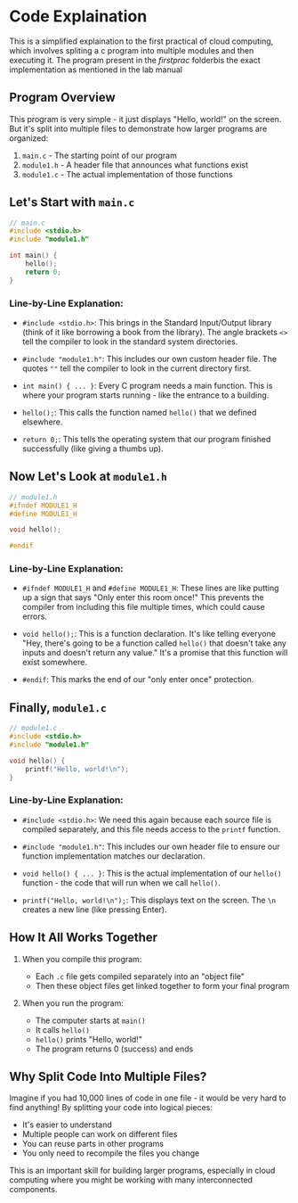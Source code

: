 # Code Explaination
This is a simplified explaination to the first practical of cloud computing, which involves spliting a c program into multiple modules and then executing it. The program present in the *firstprac* folderbis the exact implementation as mentioned in the lab manual 

## Program Overview
This program is very simple - it just displays "Hello, world!" on the screen. But it's split into multiple files to demonstrate how larger programs are organized:

1. `main.c` - The starting point of our program
2. `module1.h` - A header file that announces what functions exist
3. `module1.c` - The actual implementation of those functions

## Let's Start with `main.c`

```c
// main.c
#include <stdio.h>
#include "module1.h"

int main() {
    hello();
    return 0;
}
```

### Line-by-Line Explanation:

- `#include <stdio.h>`: This brings in the Standard Input/Output library (think of it like borrowing a book from the library). The angle brackets `<>` tell the compiler to look in the standard system directories.

- `#include "module1.h"`: This includes our own custom header file. The quotes `""` tell the compiler to look in the current directory first.

- `int main() { ... }`: Every C program needs a main function. This is where your program starts running - like the entrance to a building.

- `hello();`: This calls the function named `hello()` that we defined elsewhere.

- `return 0;`: This tells the operating system that our program finished successfully (like giving a thumbs up).

## Now Let's Look at `module1.h`

```c
// module1.h
#ifndef MODULE1_H
#define MODULE1_H

void hello();

#endif
```

### Line-by-Line Explanation:

- `#ifndef MODULE1_H` and `#define MODULE1_H`: These lines are like putting up a sign that says "Only enter this room once!" This prevents the compiler from including this file multiple times, which could cause errors.

- `void hello();`: This is a function declaration. It's like telling everyone "Hey, there's going to be a function called `hello()` that doesn't take any inputs and doesn't return any value." It's a promise that this function will exist somewhere.

- `#endif`: This marks the end of our "only enter once" protection.

## Finally, `module1.c`

```c
// module1.c
#include <stdio.h>
#include "module1.h"

void hello() {
    printf("Hello, world!\n");
}
```

### Line-by-Line Explanation:

- `#include <stdio.h>`: We need this again because each source file is compiled separately, and this file needs access to the `printf` function.

- `#include "module1.h"`: This includes our own header file to ensure our function implementation matches our declaration.

- `void hello() { ... }`: This is the actual implementation of our `hello()` function - the code that will run when we call `hello()`.

- `printf("Hello, world!\n");`: This displays text on the screen. The `\n` creates a new line (like pressing Enter).

## How It All Works Together

1. When you compile this program:
   - Each `.c` file gets compiled separately into an "object file"
   - Then these object files get linked together to form your final program

2. When you run the program:
   - The computer starts at `main()`
   - It calls `hello()`
   - `hello()` prints "Hello, world!"
   - The program returns 0 (success) and ends

## Why Split Code Into Multiple Files?

Imagine if you had 10,000 lines of code in one file - it would be very hard to find anything! By splitting your code into logical pieces:

- It's easier to understand
- Multiple people can work on different files
- You can reuse parts in other programs
- You only need to recompile the files you change

This is an important skill for building larger programs, especially in cloud computing where you might be working with many interconnected components.
